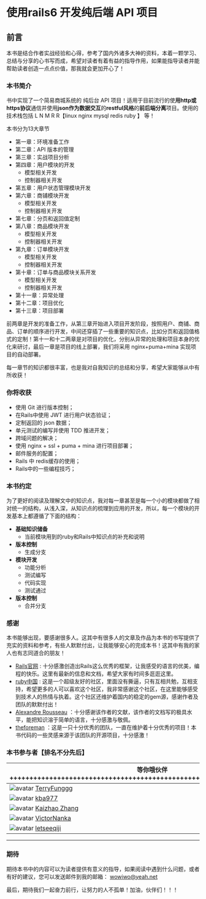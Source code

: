 # 使用rails6 开发纯后端 API 项目


## 前言

本书是结合作者实战经验和心得，参考了国内外诸多大神的资料，本着一颗学习、总结与分享的心书写而成，希望对读者有着有益的指导作用，如果能指导读者并能帮助读者创造一点点价值，那我就会更加开心了！

### 本书简介

书中实现了一个简易商城系统的 纯后台 API 项目！适用于目前流行的使**用http或https协议**通信并使用**json作为数据交互**的**restful风格**的**前后端分离**项目。使用的技术栈包括 L N M R R【linux nginx mysql redis ruby 】 等！

本书分为13大章节

- 第一章：环境准备工作
- 第二章：API 版本的管理
- 第三章：实战项目分析
- 第四章：用户模块的开发
  - 模型相关开发
  - 控制器相关开发
- 第五章：用户状态管理模块开发
- 第六章：商铺模块开发
  - 模型相关开发
  - 控制器相关开发
- 第七章：分页和返回值定制
- 第八章：商品模块开发
  - 模型相关开发
  - 控制器相关开发
- 第九章：订单模块开发
  - 模型相关开发
  - 控制器相关开发
- 第十章：订单与商品模块关系开发
  - 模型相关开发
  - 控制器相关开发
- 第十一章：异常处理
- 第十二章：项目优化
- 第十三章：项目部署



前两章是开发的准备工作，从第三章开始进入项目开发阶段，按照用户、商铺、商品、订单的顺序进行开发，中间还穿插了一些重要的知识点，比如分页和返回值格式的定制！第十一和十二两章是对项目的优化，分别从异常的处理和项目本身的优化来研讨，最后一章是项目的线上部署，我们将采用 nginx+puma+mina 实现项目的自动部署。

每一章节的知识都很丰富，也是我对自我知识的总结和分享，希望大家能够从中有所收获！



### 你将收获

- 使用 Git 进行版本控制；
- 在Rails中使用 JWT 进行用户状态验证；
- 定制返回的 json 数据；
- 单元测试的编写并使用 TDD 推进开发；
- 跨域问题的解决；
- 使用 nginx + ssl + puma + mina 进行项目部署；
- 邮件服务的配置；
- Rails 中 redis缓存的使用；
- Rails中的一些编程技巧；



### 本书约定

为了更好的阅读及理解文中的知识点，我对每一章甚至是每一个小的模块都做了相对统一的结构，从浅入深，从知识点的梳理到应用的开发，所以，每一个模块的开发基本上都遵循了下面的结构：

- **基础知识储备**
  - 当前模块用到的ruby和Rails中知识点的补充和说明
- **版本控制**
  - 生成分支
- **模块开发**
  - 功能分析
  - 测试编写
  - 代码实现
  - 测试通过
- **版本控制**
  - 合并分支



### 感谢

本书能够出现，要感谢很多人。这其中有很多人的文章及作品为本书的书写提供了充实的资料和参考，有些人默默付出，让我能够安心的完成本书！这其中有我的家人也有志同道合的朋友！

- [Rails官网](https://rubyonrails.org/) : 十分感激创造出Rails这么优秀的框架，让我感受的语言的优美，编程的快乐。这里有最新的信息和文档，希望大家有时间多逛逛这里。
- [ruby中国](https://ruby-china.org/) : 这是一个超级友好的社区，里面没有撕逼，只有互相共勉，互相支持，希望更多的人可以喜欢这个社区，我非常感谢这个社区，在这里能够感受到技术人的热情与执着。这个社区还维护着国内的稳定的gem源，感谢作者及团队的默默付出！
- [Alexandre Rousseau](https://github.com/madeindjs) ：十分感谢该作者的文献，该作者的文档写的极具水平，能把知识溶于简单的语言，十分感激与敬佩。
- [theforeman](https://github.com/theforeman) ：这是一只十分优秀的团队，一直在维护着十分优秀的项目！本书代码的一些灵感来源于该团队的开源项目，十分感激！



###  本书参与者【排名不分先后】

| 等你哦伙伴++++++++++++++++++++++++++++++++++++++++++++++++++++++++++++++++++++++++ |
| ------------------------------------------------------------ |
| <img src="https://github.com/letseeqiji/pure-rails6-api/blob/main/resources/avatar/Funggg.png?raw=true" alt="avatar" />   [TerryFunggg](https://github.com/TerryFunggg) |
| ![avatar](https://github.com/letseeqiji/pure-rails6-api/blob/main/resources/avatar/kba977.png?raw=true)   [kba977](https://github.com/kba977) |
| <img src="https://github.com/letseeqiji/pure-rails6-api/blob/main/resources/avatar/Kaizhao%20Zhang.png?raw=true" alt="avatar"  />   [Kaizhao Zhang](https://github.com/zhangkaizhao)      |
| <img src="https://github.com/letseeqiji/pure-rails6-api/blob/main/resources/avatar/Kaizhao%20Zhang.png?raw=true" alt="avatar"  />   [VictorNanka](https://github.com/VictorNanka)      |
| <img src="https://github.com/letseeqiji/pure-rails6-api/blob/main/resources/avatar/qijige.png?raw=true" alt="avatar"  />   [letseeqiji](https://github.com/letseeqiji)                                              |

---



### 期待

期待本书中的内容可以为读者提供有意义的指导，如果阅读中遇到什么问题，或者有好的建议，您可以发送邮件到我的邮箱： wowiwo@yeah.net

最后，期待我们一起奋力前行，让努力的人不孤单！加油，伙伴们！！！
